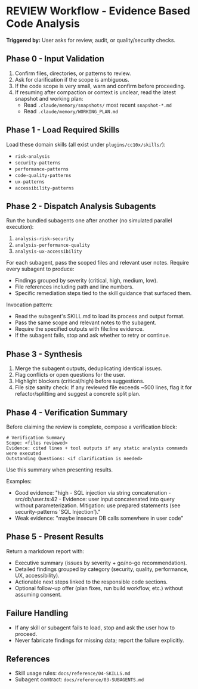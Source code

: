 # REVIEW Workflow - Evidence Based Code Analysis

**Triggered by:** User asks for review, audit, or quality/security checks.

## Phase 0 - Input Validation
1. Confirm files, directories, or patterns to review.
2. Ask for clarification if the scope is ambiguous.
3. If the code scope is very small, warn and confirm before proceeding.
4. If resuming after compaction or context is unclear, read the latest snapshot and working plan:
   - Read `.claude/memory/snapshots/` most recent `snapshot-*.md`
   - Read `.claude/memory/WORKING_PLAN.md`

## Phase 1 - Load Required Skills
Load these domain skills (all exist under `plugins/cc10x/skills/`):
- `risk-analysis`
- `security-patterns`
- `performance-patterns`
- `code-quality-patterns`
- `ux-patterns`
- `accessibility-patterns`

## Phase 2 - Dispatch Analysis Subagents
Run the bundled subagents one after another (no simulated parallel execution):
1. `analysis-risk-security`
2. `analysis-performance-quality`
3. `analysis-ux-accessibility`

For each subagent, pass the scoped files and relevant user notes. Require every subagent to produce:
- Findings grouped by severity (critical, high, medium, low).
- File references including path and line numbers.
- Specific remediation steps tied to the skill guidance that surfaced them.

Invocation pattern:
- Read the subagent's SKILL.md to load its process and output format.
- Pass the same scope and relevant notes to the subagent.
- Require the specified outputs with file:line evidence.
- If the subagent fails, stop and ask whether to retry or continue.

## Phase 3 - Synthesis
1. Merge the subagent outputs, deduplicating identical issues.
2. Flag conflicts or open questions for the user.
3. Highlight blockers (critical/high) before suggestions.
4. File size sanity check: If any reviewed file exceeds ~500 lines, flag it for refactor/splitting and suggest a concrete split plan.

## Phase 4 - Verification Summary
Before claiming the review is complete, compose a verification block:
```
# Verification Summary
Scope: <files reviewed>
Evidence: cited lines + tool outputs if any static analysis commands were executed
Outstanding Questions: <if clarification is needed>
```
Use this summary when presenting results.

Examples:
- Good evidence: "high - SQL injection via string concatenation - src/db/user.ts:42 - Evidence: user input concatenated into query without parameterization. Mitigation: use prepared statements (see security-patterns 'SQL Injection')."
- Weak evidence: "maybe insecure DB calls somewhere in user code"

## Phase 5 - Present Results
Return a markdown report with:
- Executive summary (issues by severity + go/no-go recommendation).
- Detailed findings grouped by category (security, quality, performance, UX, accessibility).
- Actionable next steps linked to the responsible code sections.
- Optional follow-up offer (plan fixes, run build workflow, etc.) without assuming consent.

## Failure Handling
- If any skill or subagent fails to load, stop and ask the user how to proceed.
- Never fabricate findings for missing data; report the failure explicitly.

## References
- Skill usage rules: `docs/reference/04-SKILLS.md`
- Subagent contract: `docs/reference/03-SUBAGENTS.md`
